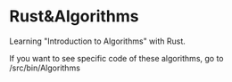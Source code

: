 # Rust&Algorithms
Learning "Introduction to Algorithms" with Rust. 

If you want to see specific code of these algorithms, go to /src/bin/Algorithms
